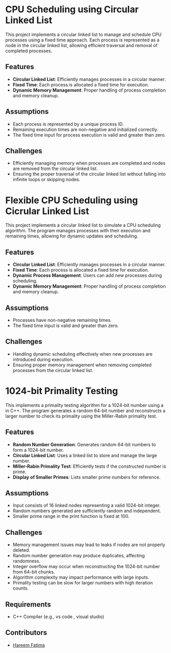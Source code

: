 # CPU Scheduling using Circular Linked List

This project implements a circular linked list to manage and schedule CPU processes using a fixed time approach. Each process is represented as a node in the circular linked list, allowing efficient traversal and removal of completed processes.

## Features

- **Circular Linked List**: Efficiently manages processes in a circular manner.
- **Fixed Time**: Each process is allocated a fixed time for execution.
- **Dynamic Memory Management**: Proper handling of process completion and memory cleanup.

## Assumptions

- Each process is represented by a unique process ID.
- Remaining execution times are non-negative and initialized correctly.
- The fixed time input for process execution is valid and greater than zero.

## Challenges

- Efficiently managing memory when processes are completed and nodes are removed from the circular linked list.
- Ensuring the proper traversal of the circular linked list without falling into infinite loops or skipping nodes.

# Flexible CPU Scheduling using Cicrular Linked List

This project implements a circular linked list to simulate a CPU scheduling algorithm. The program manages processes with their execution and remaining times, allowing for dynamic updates and scheduling.

## Features

- **Circular Linked List**: Efficiently manages processes in a circular manner.
- **Fixed Time**: Each process is allocated a fixed time for execution.
- **Dynamic Process Management**: Users can add new processes during scheduling.
- **Dynamic Memory Management**: Proper handling of process completion and memory cleanup.

## Assumptions

- Processes have non-negative remaining times.
- The fixed time input is valid and greater than zero.

## Challenges

- Handling dynamic scheduling effectively when new processes are introduced during execution.
- Ensuring proper memory management when removing completed processes from the circular linked list.
 
# 1024-bit Primality Testing 

This implements a primality testing algorithm for a 1024-bit number using a in C++. The program generates a random 64-bit number and reconstructs a larger number to check its primality using the Miller-Rabin primality test.

## Features

- **Random Number Generation**: Generates random 64-bit numbers to form a 1024-bit number.
- **Circular Linked List**: Uses a linked list to store and manage the large number.
- **Miller-Rabin Primality Test**: Efficiently tests if the constructed number is prime.
- **Display of Smaller Primes**: Lists smaller prime numbers for reference.

 ## Assumptions

- Input consists of 16 linked nodes representing a valid 1024-bit integer.
- Random numbers generated are sufficiently random and independent.
- Smaller prime range in the print function is fixed at 100.

## Challenges

- Memory management issues may lead to leaks if nodes are not properly deleted.
- Random number generation may produce duplicates, affecting randomness.
- Integer overflow may occur when reconstructing the 1024-bit number from 64-bit chunks.
- Algorithm complexity may impact performance with large inputs.
- Primality testing can be slow for larger numbers with high iteration counts.

## Requirements

- C++ Compiler (e.g., vs code , visual studio)

## Contributors
- [Hareem Fatima](https://github.com/HareemFatima5)

